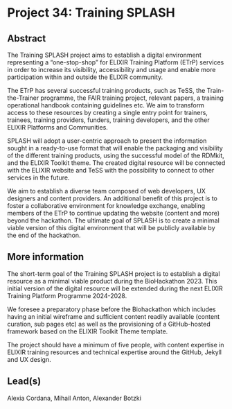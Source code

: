 # Project 34: Training SPLASH

## Abstract

The Training SPLASH project aims to establish a digital environment representing a “one-stop-shop” for ELIXIR Training Platform (ETrP) services in order to increase its visibility, accessibility and usage and enable more participation within and outside the ELIXIR community. 

The ETrP has several successful training products, such as TeSS, the Train-the-Trainer programme, the FAIR training project, relevant papers, a training operational handbook containing guidelines etc. We aim to transform access to these resources by creating a single entry point for trainers, trainees, training providers, funders, training developers, and the other ELIXIR Platforms and Communities. 

SPLASH will adopt a user-centric approach to present the information sought in a ready-to-use format that will enable the packaging and visibility of the different training products, using the successful model of the RDMkit, and the ELIXIR Toolkit theme. The created digital resource will be connected with the ELIXIR website and TeSS with the possibility to connect to other services in the future. 

We aim to establish a diverse team composed of web developers, UX designers and content providers. An additional benefit of this project is to foster a collaborative environment for knowledge exchange, enabling members of the ETrP to continue updating the website (content and more) beyond the hackathon. The ultimate goal of SPLASH is to create a minimal viable version of this digital environment that will be publicly available by the end of the hackathon.

## More information

The short-term goal of the Training SPLASH project is to establish a digital resource as a minimal viable product during the BioHackathon 2023. This initial version of the digital resource will be extended during the next ELIXIR Training Platform Programme 2024-2028. 

We foresee a preparatory phase before the Biohackathon which includes having an initial wireframe and sufficient content readily available (content curation, sub pages etc) as well as the provisioning of a GitHub-hosted framework based on the ELIXIR Toolkit Theme template. 

The project should have a minimum of five people, with content expertise in ELIXIR training resources and technical expertise around the GitHub, Jekyll and UX design.

## Lead(s)

Alexia Cordana, Mihail Anton, Alexander Botzki


